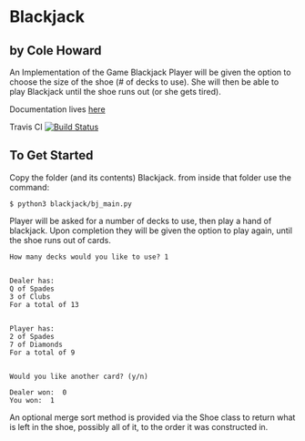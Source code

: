 # Blackjack
## by Cole Howard

An Implementation of the Game Blackjack
Player will be given the option to choose the size of the shoe (# of decks to use).  She will then be able to play Blackjack until the shoe runs out (or she gets tired).

Documentation lives [here](https://blackjack.readthedocs.org/en/latest/)

Travis CI
[![Build Status](https://travis-ci.org/uglyboxer/Blackjack.svg?branch=master)](https://travis-ci.org/uglyboxer/Blackjack)

## To Get Started

Copy the folder (and its contents) Blackjack.  from inside that folder use 
the command:

```
$ python3 blackjack/bj_main.py
```
Player will be asked for a number of decks to use, then play a hand of 
blackjack.  Upon completion they will be given the option to play again,
until the shoe runs out of cards.

```
How many decks would you like to use? 1


Dealer has:
Q of Spades
3 of Clubs
For a total of 13


Player has:
2 of Spades
7 of Diamonds
For a total of 9


Would you like another card? (y/n)
```

```
Dealer won:  0
You won:  1
```

An optional merge sort method is provided via the Shoe class to return what
is left in the shoe, possibly all of it, to the order it was constructed in.
